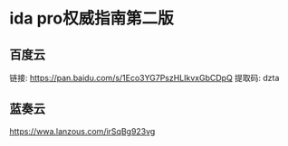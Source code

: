 
# ida pro权威指南第二版
## 百度云
链接: https://pan.baidu.com/s/1Eco3YG7PszHLIkvxGbCDpQ 提取码: dzta
## 蓝奏云
https://wwa.lanzous.com/irSqBg923vg
